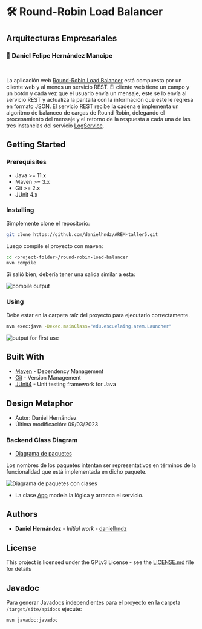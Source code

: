 # :hammer_and_wrench: Round-Robin Load Balancer

## Arquitecturas Empresariales

### :pushpin: Daniel Felipe Hernández Mancipe

<br/>

La aplicación web [Round-Robin Load Balancer](/round-robin-load-balancer/src/main/java/edu/escuelaing/arem/App.java) está compuesta por un cliente web y al menos un servicio REST. El cliente web tiene un campo y un botón y cada vez que el usuario envía un mensaje, este se lo envía al servicio REST y actualiza la pantalla con la información que este le regresa en formato JSON. El servicio REST recibe la cadena e implementa un algoritmo de balanceo de cargas de Round Robin, delegando el procesamiento del mensaje y el retorno de la respuesta a cada una de las tres instancias del servicio [LogService](/log-service/src/main/java/edu/escuelaing/arem/App.java).

## Getting Started

### Prerequisites

- Java >= 11.x
- Maven >= 3.x
- Git >= 2.x
- JUnit 4.x

### Installing

Simplemente clone el repositorio:

```bash
git clone https://github.com/danielhndz/AREM-taller5.git
```

Luego compile el proyecto con maven:

```bash
cd <project-folder>/round-robin-load-balancer
mvn compile
```

Si salió bien, debería tener una salida similar a esta:

![compile output](../../media/load_balancer_mvn_compile.png?raw=true)

### Using

Debe estar en la carpeta raíz del proyecto para ejecutarlo correctamente.

```bash
mvn exec:java -Dexec.mainClass="edu.escuelaing.arem.Launcher"
```

![output for first use](../../media/load_balancer_using1.png?raw=true)

## Built With

- [Maven](https://maven.apache.org/) - Dependency Management
- [Git](https://git-scm.com/) - Version Management
- [JUnit4](https://junit.org/junit4/) - Unit testing framework for Java

## Design Metaphor

- Autor: Daniel Hernández
- Última modificación: 09/03/2023

### Backend Class Diagram

- [Diagrama de paquetes](/round-robin-load-balancer/src/main/java/edu/escuelaing/arem/)

Los nombres de los paquetes intentan ser representativos en términos de la funcionalidad que está implementada en dicho paquete.

![Diagrama de paquetes con clases](../../media/load_balancer_pkgs_simple.png?raw=true)

- La clase [App](/log-service/src/main/java/edu/escuelaing/arem/App.java) modela la lógica y arranca el servicio.

## Authors

- **Daniel Hernández** - _Initial work_ - [danielhndz](https://github.com/danielhndz)

## License

This project is licensed under the GPLv3 License - see the [LICENSE.md](LICENSE.md) file for details

## Javadoc

Para generar Javadocs independientes para el proyecto en la carpeta `/target/site/apidocs` ejecute:

```bash
mvn javadoc:javadoc
```
